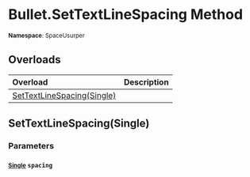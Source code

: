 # Bullet.SetTextLineSpacing Method

<small>**Namespace**: SpaceUsurper</small>

## Overloads

<div markdown="1" class="member-table">

| Overload | Description |
| :------- | ----------- |
| [SetTextLineSpacing(Single)](#Single_) |  | 

</div>

## SetTextLineSpacing(Single)
### Parameters
#### <small>[Single](https://docs.microsoft.com/en-us/dotnet/api/system.single?view=netframework-4.5)</small> `spacing`

